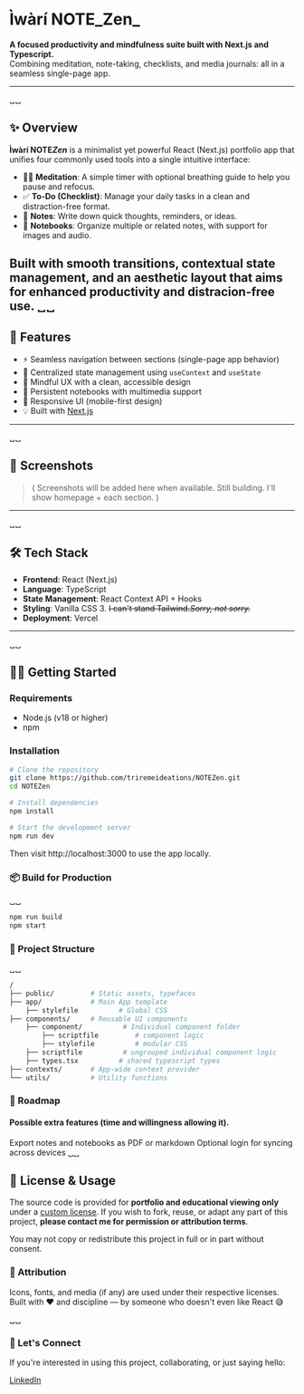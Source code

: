 # Ìwàrí NOTE_Zen_


**A focused productivity and mindfulness suite built with Next.js and Typescript.**  
Combining meditation, note-taking, checklists, and media journals: all in a seamless single-page app.

---
␣␣  

## ✨ Overview

**Ìwàrí NOTE*Zen*** is a minimalist yet powerful React (Next.js) portfolio app that unifies four commonly used tools into a single intuitive interface:

- 🧘‍♂️ **Meditation**: A simple timer with optional breathing guide to help you pause and refocus.
- ✅ **To-Do (Checklist)**: Manage your daily tasks in a clean and distraction-free format.
- 📝 **Notes**: Write down quick thoughts, reminders, or ideas.
- 📓 **Notebooks**: Organize multiple or related notes, with support for images and audio.

Built with smooth transitions, contextual state management, and an aesthetic layout that aims for enhanced productivity and distracion-free use.
␣␣
---

## 🚀 Features

- ⚡ Seamless navigation between sections (single-page app behavior)
- 🎯 Centralized state management using `useContext` and `useState`
- 🧠 Mindful UX with a clean, accessible design
- 📂 Persistent notebooks with multimedia support
- 📱 Responsive UI (mobile-first design)
- 💡 Built with [Next.js](https://nextjs.org/)

---
␣␣

## 📸 Screenshots

> (
> Screenshots will be added here when available.
> Still building. I'll show homepage + each section.
> )

---
␣␣

## 🛠️ Tech Stack

- **Frontend**: React (Next.js)
- **Language**: TypeScript
- **State Management**: React Context API + Hooks
- **Styling**: Vanilla CSS 3. ~~I can't stand Tailwind.~~*~~Sorry, not sorry.~~*
- **Deployment**: Vercel

---
␣␣

## 🧑‍💻 Getting Started

### Requirements

- Node.js (v18 or higher)
- npm

### Installation

```bash
# Clone the repository
git clone https://github.com/triremeideations/NOTEZen.git
cd NOTEZen

# Install dependencies
npm install

# Start the development server
npm run dev
```

Then visit http://localhost:3000 to use the app locally.

### 📦 Build for Production
␣␣

```bash
npm run build
npm start
```

### 📁 Project Structure
␣␣

```bash
/
├── public/         # Static assets, typefaces
├── app/            # Main App template
    ├── stylefile          # Global CSS
├── components/     # Reusable UI components
    ├── component/          # Individual component folder
        ├── scriptfile         # component logic
        ├── stylefile          # modular CSS
    ├── scriptfile          # ungrouped individual component logic
    ├── types.tsx          # shared typescript types
├── contexts/       # App-wide context provider
└── utils/          # Utility functions
```

### 🧭 Roadmap

#### Possible extra features (time and willingness allowing it).

Export notes and notebooks as PDF or markdown
Optional login for syncing across devices
␣␣

## 🔐 License & Usage

The source code is provided for **portfolio and educational viewing only** under a [custom license](./LICENSE.md).
If you wish to fork, reuse, or adapt any part of this project, **please contact me for permission or attribution terms**.

You may not copy or redistribute this project in full or in part without consent.

### 🙏 Attribution

Icons, fonts, and media (if any) are used under their respective licenses.
Built with ❤️ and discipline — by someone who doesn't even like React 😅

␣␣

### 🤝 Let's Connect

If you're interested in using this project, collaborating, or just saying hello:

[LinkedIn](https://www.linkedin.com/in/stanley-aduaka)

